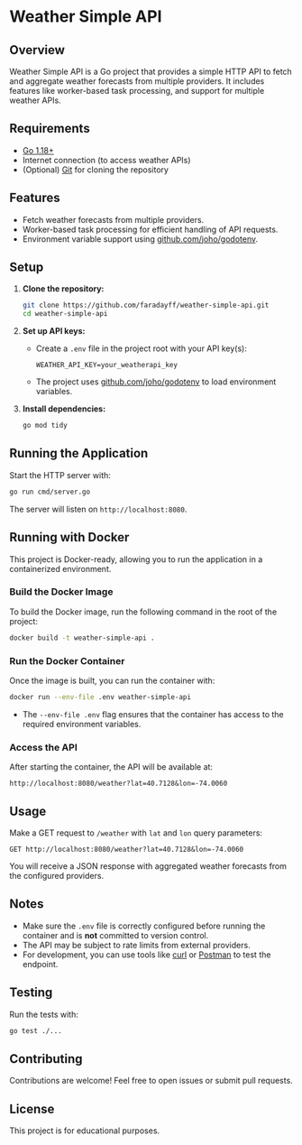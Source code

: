 # Weather Simple API

## Overview

Weather Simple API is a Go project that provides a simple HTTP API to fetch and aggregate weather forecasts from multiple providers. It includes features like worker-based task processing, and support for multiple weather APIs.

## Requirements

- [Go 1.18+](https://golang.org/dl/)
- Internet connection (to access weather APIs)
- (Optional) [Git](https://git-scm.com/) for cloning the repository

## Features

- Fetch weather forecasts from multiple providers.
- Worker-based task processing for efficient handling of API requests.
- Environment variable support using [github.com/joho/godotenv](https://github.com/joho/godotenv).

## Setup

1. **Clone the repository:**

   ```sh
   git clone https://github.com/faradayff/weather-simple-api.git
   cd weather-simple-api
   ```

2. **Set up API keys:**
   - Create a `.env` file in the project root with your API key(s):

     ```text
     WEATHER_API_KEY=your_weatherapi_key
     ```

   - The project uses [github.com/joho/godotenv](https://github.com/joho/godotenv) to load environment variables.

3. **Install dependencies:**

   ```sh
   go mod tidy
   ```

## Running the Application

Start the HTTP server with:

```sh
go run cmd/server.go
```

The server will listen on `http://localhost:8080`.

## Running with Docker

This project is Docker-ready, allowing you to run the application in a containerized environment.

### Build the Docker Image

To build the Docker image, run the following command in the root of the project:

```sh
docker build -t weather-simple-api .
```

### Run the Docker Container

Once the image is built, you can run the container with:

```sh
docker run --env-file .env weather-simple-api
```

- The `--env-file .env` flag ensures that the container has access to the required environment variables.

### Access the API

After starting the container, the API will be available at:

```text
http://localhost:8080/weather?lat=40.7128&lon=-74.0060
```

## Usage

Make a GET request to `/weather` with `lat` and `lon` query parameters:

```text
GET http://localhost:8080/weather?lat=40.7128&lon=-74.0060
```

You will receive a JSON response with aggregated weather forecasts from the configured providers.

## Notes

- Make sure the `.env` file is correctly configured before running the container and is **not** committed to version control.
- The API may be subject to rate limits from external providers.
- For development, you can use tools like [curl](https://curl.se/) or [Postman](https://www.postman.com/) to test the endpoint.

## Testing

Run the tests with:

```sh
go test ./...
```

## Contributing

Contributions are welcome! Feel free to open issues or submit pull requests.

## License

This project is for educational purposes.
